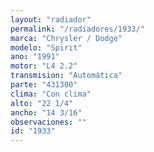 ```yaml
---
layout: "radiador"
permalink: "/radiadores/1933/"
marca: "Chrysler / Dodge"
modelo: "Spirit"
ano: "1991"
motor: "L4 2.2"
transmision: "Automática"
parte: "431300"
clima: "Con clima"
alto: "22 1/4"
ancho: "14 3/16"
observaciones: ""
id: "1933"
---
```


